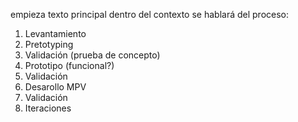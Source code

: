 empieza texto principal
dentro del contexto se hablará del proceso:
1. Levantamiento
2. Pretotyping
3. Validación (prueba de concepto)
4. Prototipo (funcional?)
5. Validación
6. Desarollo MPV
7. Validación
8. Iteraciones
